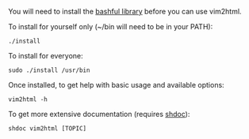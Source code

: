 You will need to install the
[bashful library](http://github.com/jmcantrell/bashful)
before you can use vim2html.

To install for yourself only (~/bin will need to be in your PATH):

    ./install

To install for everyone:

    sudo ./install /usr/bin

Once installed, to get help with basic usage and available options:

    vim2html -h

To get more extensive documentation (requires
[shdoc](http://github.com/jmcantrell/shdoc)):

    shdoc vim2html [TOPIC]
